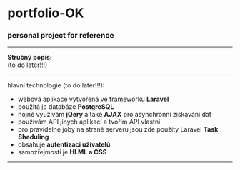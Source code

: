 # portfolio-OK

### personal project for reference

---

**Stručný popis:**  
(to do later!!!)

---

hlavní technologie (to do later!!!):  
* webová aplikace vytvořená ve frameworku **Laravel** 
* použitá je databáze **PostgreSQL**
* hojně využívám **jQery** a také **AJAX** pro asynchronní získávání dat
* používám API jiných aplikací a tvořím API vlastní
* pro pravidelné joby na straně serveru jsou zde použity Laravel **Task Sheduling** 
* obsahuje **autentizaci uživatelů**
* samozřejmostí je **HLML a CSS** 

---
